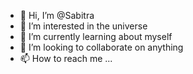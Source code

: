 - 👋 Hi, I’m @Sabitra
- 👀 I’m interested in the universe
- 🌱 I’m currently learning about myself
- 💞️ I’m looking to collaborate on anything
- 📫 How to reach me ...

<!---
Sabitra/Sabitra is a ✨ special ✨ repository because its `README.md` (this file) appears on your GitHub profile.
You can click the Preview link to take a look at your changes.
--->
